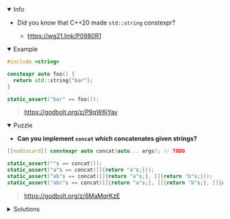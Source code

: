 <details open><summary>Info</summary><p>

* Did you know that C++20 made `std::string` constexpr?

  * https://wg21.link/P0980R1

</p></details><details open><summary>Example</summary><p>

```cpp
#include <string>

constexpr auto foo() {
  return std::string{"bar"};
}

static_assert("bar" == foo());
```

> https://godbolt.org/z/P9qW6jYav

</p></details><details open><summary>Puzzle</summary><p>

* **Can you implement `concat` which concatenates given strings?**

```cpp
[[nodiscard]] constexpr auto concat(auto... args); // TODO

static_assert(""s == concat());
static_assert("a"s == concat([]{return "a"s;}));
static_assert("ab"s == concat([]{return "a"s;}, []{return "b"s;}));
static_assert("abc"s == concat([]{return "a"s;}, []{return "b"s;}, []{return "c"s;}));
```

> https://godbolt.org/z/6MaMqrKzE

</p></details><details><summary>Solutions</summary><p>
